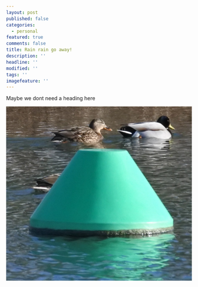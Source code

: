 ```yaml
---
layout: post
published: false
categories:
  - personal
featured: true
comments: false
title: Rain rain go away!
description: ''
headline: ''
modified: ''
tags: ''
imagefeature: ''
---
```

Maybe we dont need a heading here

![Buoy boy](/uploads/duckbuoy.jpg "Buoy boy")
